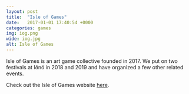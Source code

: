 ```yaml
---
layout: post
title:  "Isle of Games"
date:   2017-01-01 17:40:54 +0000
categories: games
img: iog.png
wide: iog.jpg
alt: Isle of Games
---
```


Isle of Games is an art game collective founded in 2017. We put on two festivals at Iðnó in 2018 and 2019 and have organized a few other related events.

Check out the Isle of Games website [here](http://isleofgames.is/).